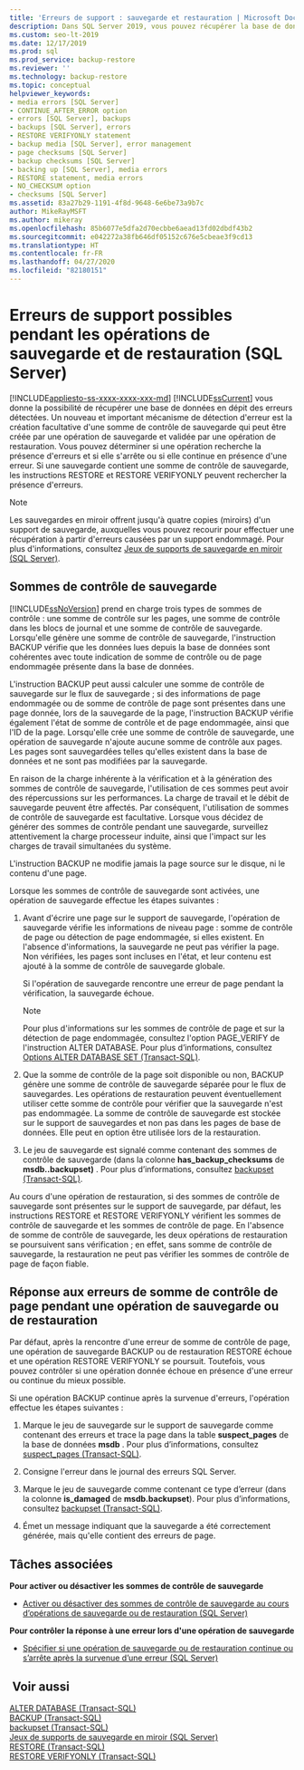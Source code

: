 ```yaml
---
title: 'Erreurs de support : sauvegarde et restauration | Microsoft Docs'
description: Dans SQL Server 2019, vous pouvez récupérer la base de données en dépit des erreurs détectées. Utilisez RESTORE et RESTORE VERIFYONLY avec une somme de contrôle de sauvegarde pour rechercher les erreurs.
ms.custom: seo-lt-2019
ms.date: 12/17/2019
ms.prod: sql
ms.prod_service: backup-restore
ms.reviewer: ''
ms.technology: backup-restore
ms.topic: conceptual
helpviewer_keywords:
- media errors [SQL Server]
- CONTINUE_AFTER_ERROR option
- errors [SQL Server], backups
- backups [SQL Server], errors
- RESTORE VERIFYONLY statement
- backup media [SQL Server], error management
- page checksums [SQL Server]
- backup checksums [SQL Server]
- backing up [SQL Server], media errors
- RESTORE statement, media errors
- NO_CHECKSUM option
- checksums [SQL Server]
ms.assetid: 83a27b29-1191-4f8d-9648-6e6be73a9b7c
author: MikeRayMSFT
ms.author: mikeray
ms.openlocfilehash: 85b6077e5dfa2d70ecbbe6aead13fd02dbdf43b2
ms.sourcegitcommit: e042272a38fb646df05152c676e5cbeae3f9cd13
ms.translationtype: HT
ms.contentlocale: fr-FR
ms.lasthandoff: 04/27/2020
ms.locfileid: "82180151"
---
```

# <a name="possible-media-errors-during-backup-and-restore-sql-server"></a>Erreurs de support possibles pendant les opérations de sauvegarde et de restauration (SQL Server)
[!INCLUDE[appliesto-ss-xxxx-xxxx-xxx-md](../../includes/appliesto-ss-xxxx-xxxx-xxx-md.md)]
  [!INCLUDE[ssCurrent](../../includes/sscurrent-md.md)] vous donne la possibilité de récupérer une base de données en dépit des erreurs détectées. Un nouveau et important mécanisme de détection d'erreur est la création facultative d'une somme de contrôle de sauvegarde qui peut être créée par une opération de sauvegarde et validée par une opération de restauration. Vous pouvez déterminer si une opération recherche la présence d'erreurs et si elle s'arrête ou si elle continue en présence d'une erreur. Si une sauvegarde contient une somme de contrôle de sauvegarde, les instructions RESTORE et RESTORE VERIFYONLY peuvent rechercher la présence d'erreurs.  
  
> [!NOTE]  
>  Les sauvegardes en miroir offrent jusqu'à quatre copies (miroirs) d'un support de sauvegarde, auxquelles vous pouvez recourir pour effectuer une récupération à partir d'erreurs causées par un support endommagé. Pour plus d'informations, consultez [Jeux de supports de sauvegarde en miroir &#40;SQL Server&#41;](../../relational-databases/backup-restore/mirrored-backup-media-sets-sql-server.md).  
  
  
##  <a name="backup-checksums"></a><a name="BckChecksums"></a> Sommes de contrôle de sauvegarde  
 [!INCLUDE[ssNoVersion](../../includes/ssnoversion-md.md)] prend en charge trois types de sommes de contrôle : une somme de contrôle sur les pages, une somme de contrôle dans les blocs de journal et une somme de contrôle de sauvegarde. Lorsqu'elle génère une somme de contrôle de sauvegarde, l'instruction BACKUP vérifie que les données lues depuis la base de données sont cohérentes avec toute indication de somme de contrôle ou de page endommagée présente dans la base de données.  
  
 L'instruction BACKUP peut aussi calculer une somme de contrôle de sauvegarde sur le flux de sauvegarde ; si des informations de page endommagée ou de somme de contrôle de page sont présentes dans une page donnée, lors de la sauvegarde de la page, l'instruction BACKUP vérifie également l'état de somme de contrôle et de page endommagée, ainsi que l'ID de la page. Lorsqu'elle crée une somme de contrôle de sauvegarde, une opération de sauvegarde n'ajoute aucune somme de contrôle aux pages. Les pages sont sauvegardées telles qu'elles existent dans la base de données et ne sont pas modifiées par la sauvegarde.  
  
 En raison de la charge inhérente à la vérification et à la génération des sommes de contrôle de sauvegarde, l'utilisation de ces sommes peut avoir des répercussions sur les performances. La charge de travail et le débit de sauvegarde peuvent être affectés. Par conséquent, l'utilisation de sommes de contrôle de sauvegarde est facultative. Lorsque vous décidez de générer des sommes de contrôle pendant une sauvegarde, surveillez attentivement la charge processeur induite, ainsi que l'impact sur les charges de travail simultanées du système.  
  
 L'instruction BACKUP ne modifie jamais la page source sur le disque, ni le contenu d'une page.  
  
 Lorsque les sommes de contrôle de sauvegarde sont activées, une opération de sauvegarde effectue les étapes suivantes :  
  
1.  Avant d'écrire une page sur le support de sauvegarde, l'opération de sauvegarde vérifie les informations de niveau page : somme de contrôle de page ou détection de page endommagée, si elles existent. En l'absence d'informations, la sauvegarde ne peut pas vérifier la page. Non vérifiées, les pages sont incluses en l'état, et leur contenu est ajouté à la somme de contrôle de sauvegarde globale.  
  
     Si l'opération de sauvegarde rencontre une erreur de page pendant la vérification, la sauvegarde échoue.  
  
    > [!NOTE]  
    >  Pour plus d'informations sur les sommes de contrôle de page et sur la détection de page endommagée, consultez l'option PAGE_VERIFY de l'instruction ALTER DATABASE. Pour plus d’informations, consultez [Options ALTER DATABASE SET &#40;Transact-SQL&#41;](../../t-sql/statements/alter-database-transact-sql-set-options.md).  
  
2.  Que la somme de contrôle de la page soit disponible ou non, BACKUP génère une somme de contrôle de sauvegarde séparée pour le flux de sauvegardes. Les opérations de restauration peuvent éventuellement utiliser cette somme de contrôle pour vérifier que la sauvegarde n'est pas endommagée. La somme de contrôle de sauvegarde est stockée sur le support de sauvegardes et non pas dans les pages de base de données. Elle peut en option être utilisée lors de la restauration.  
  
3.  Le jeu de sauvegarde est signalé comme contenant des sommes de contrôle de sauvegarde (dans la colonne **has_backup_checksums** de **msdb..backupset)** . Pour plus d’informations, consultez [backupset &#40;Transact-SQL&#41;](../../relational-databases/system-tables/backupset-transact-sql.md).  

 Au cours d'une opération de restauration, si des sommes de contrôle de sauvegarde sont présentes sur le support de sauvegarde, par défaut, les instructions RESTORE et RESTORE VERIFYONLY vérifient les sommes de contrôle de sauvegarde et les sommes de contrôle de page. En l'absence de somme de contrôle de sauvegarde, les deux opérations de restauration se poursuivent sans vérification ; en effet, sans somme de contrôle de sauvegarde, la restauration ne peut pas vérifier les sommes de contrôle de page de façon fiable.  
  
## <a name="response-to-page-checksum-errors-during-a-backup-or-restore-operation"></a>Réponse aux erreurs de somme de contrôle de page pendant une opération de sauvegarde ou de restauration  
 Par défaut, après la rencontre d'une erreur de somme de contrôle de page, une opération de sauvegarde BACKUP ou de restauration RESTORE échoue et une opération RESTORE VERIFYONLY se poursuit. Toutefois, vous pouvez contrôler si une opération donnée échoue en présence d'une erreur ou continue du mieux possible.  
  
 Si une opération BACKUP continue après la survenue d'erreurs, l'opération effectue les étapes suivantes :  
  
1.  Marque le jeu de sauvegarde sur le support de sauvegarde comme contenant des erreurs et trace la page dans la table **suspect_pages** de la base de données **msdb** . Pour plus d’informations, consultez [suspect_pages &#40;Transact-SQL&#41;](../../relational-databases/system-tables/suspect-pages-transact-sql.md).  
  
2.  Consigne l'erreur dans le journal des erreurs SQL Server.  
  
3.  Marque le jeu de sauvegarde comme contenant ce type d’erreur (dans la colonne **is_damaged** de **msdb.backupset**). Pour plus d’informations, consultez [backupset &#40;Transact-SQL&#41;](../../relational-databases/system-tables/backupset-transact-sql.md).  
  
4.  Émet un message indiquant que la sauvegarde a été correctement générée, mais qu'elle contient des erreurs de page.  
  
##  <a name="related-tasks"></a><a name="RelatedTasks"></a> Tâches associées  
 **Pour activer ou désactiver les sommes de contrôle de sauvegarde**  
  
-   [Activer ou désactiver des sommes de contrôle de sauvegarde au cours d’opérations de sauvegarde ou de restauration &#40;SQL Server&#41;](../../relational-databases/backup-restore/enable-or-disable-backup-checksums-during-backup-or-restore-sql-server.md)  
  
 **Pour contrôler la réponse à une erreur lors d'une opération de sauvegarde**  
  
-   [Spécifier si une opération de sauvegarde ou de restauration continue ou s’arrête après la survenue d’une erreur &#40;SQL Server&#41;](../../relational-databases/backup-restore/specify-if-backup-or-restore-continues-or-stops-after-error.md)  
  
## <a name="see-also"></a> Voir aussi  
 [ALTER DATABASE &#40;Transact-SQL&#41;](../../t-sql/statements/alter-database-transact-sql.md)   
 [BACKUP &#40;Transact-SQL&#41;](../../t-sql/statements/backup-transact-sql.md)   
 [backupset &#40;Transact-SQL&#41;](../../relational-databases/system-tables/backupset-transact-sql.md)   
 [Jeux de supports de sauvegarde en miroir &#40;SQL Server&#41;](../../relational-databases/backup-restore/mirrored-backup-media-sets-sql-server.md)   
 [RESTORE &#40;Transact-SQL&#41;](../../t-sql/statements/restore-statements-transact-sql.md)   
 [RESTORE VERIFYONLY &#40;Transact-SQL&#41;](../../t-sql/statements/restore-statements-verifyonly-transact-sql.md)  
  
  
